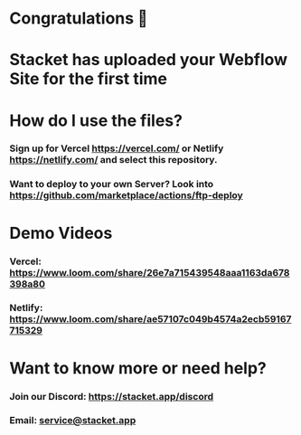 # Congratulations 🎉
# Stacket has uploaded your Webflow Site for the first time


# How do I use the files?

### Sign up for Vercel https://vercel.com/ or Netlify https://netlify.com/ and select this repository.

### Want to deploy to your own Server? Look into https://github.com/marketplace/actions/ftp-deploy

# Demo Videos

### Vercel: https://www.loom.com/share/26e7a715439548aaa1163da678398a80
### Netlify: https://www.loom.com/share/ae57107c049b4574a2ecb59167715329

# Want to know more or need help? 

### Join our Discord: https://stacket.app/discord
### Email: service@stacket.app